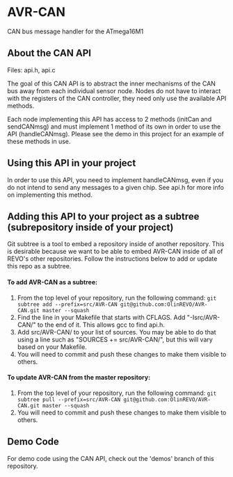 AVR-CAN
======

CAN bus message handler for the ATmega16M1

About the CAN API
-----
Files: api.h, api.c

The goal of this CAN API is to abstract the inner mechanisms of the CAN bus away from each individual sensor node. Nodes do not have to interact with the registers of the CAN controller, they need only use the available API methods.

Each node implementing this API has access to 2 methods (initCan and sendCANmsg) and must implement 1 method of its own in order to use the API (handleCANmsg). Please see the demo in this project for an example of these methods in use.

Using this API in your project
-----
In order to use this API, you need to implement handleCANmsg, even if you do not intend to send any messages to a given chip. See api.h for more info on implementing this method.

Adding this API to your project as a subtree (subrepository inside of your project)
-----
Git subtree is a tool to embed a repository inside of another repository. This is desirable because we want to be able to embed AVR-CAN inside of all of REVO's other repositories. Follow the instructions below to add or update this repo as a subtree.

#### To add AVR-CAN as a subtree:
1. From the top level of your repository, run the following command: `git subtree add --prefix=src/AVR-CAN git@github.com:OlinREVO/AVR-CAN.git master --squash`
2. Find the line in your Makefile that starts with CFLAGS. Add "-Isrc/AVR-CAN/" to the end of it. This allows gcc to find api.h.
3. Add src/AVR-CAN/ to your list of sources. You may be able to do that using a line such as "SOURCES += src/AVR-CAN/", but this will vary based on your Makefile.
4. You will need to commit and push these changes to make them visible to others.

#### To update AVR-CAN from the master repository:
1. From the top level of your repository, run the following command: `git subtree pull --prefix=src/AVR-CAN git@github.com:OlinREVO/AVR-CAN.git master --squash`
2. You will need to commit and push these changes to make them visible to others.

Demo Code
-----
For demo code using the CAN API, check out the 'demos' branch of this repository.

